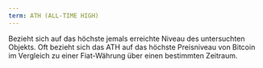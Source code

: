 ```yaml
---
term: ATH (ALL-TIME HIGH)
---
```


Bezieht sich auf das höchste jemals erreichte Niveau des untersuchten Objekts. Oft bezieht sich das ATH auf das höchste Preisniveau von Bitcoin im Vergleich zu einer Fiat-Währung über einen bestimmten Zeitraum.